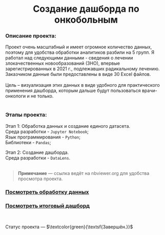 <h1 align="center"> Создание дашборда по онкобольным</h1>

<h3>Описание проекта:</h3> 
Проект очень масштабный и имеет огромное количество данных, поэтому для удобства обработки аналитиков разбили на 5 групп. Я работал над следующими данными - сведения о лечении злокачественных новообразований (ЗНО), впервые зарегистрированных в 2021 г., подлежавших радикальному лечению.<br>
Заказчиком данные были предоставлены в виде 30 Excel файлов. <br><br>
Цель – визуализация этих данных в виде удобного для практического применения дашборда, которым дальше будут пользоваться врачи-онкологи и не только. <br><br>

<h3>Этапы проекта:</h3>

Этап 1: Обработка данных и создание единого датасета.<br>
Среда разработки - `Jupyter Notebook`; <br>
Язык программирования - `Python`; <br>
Библиотеки - `Pandas`; <br>

Этап 2: Создание дашборда.<br>
Среда разработки - `DataLens`. <br>
<br>


> __Примечание__ — ссылка ведёт на nbviewer.org для удобства просмотра проекта.

### [Посмотреть обработку данных]()  <br>
### [Посмотреть итоговый дашборд]()
<br>



Статус проекта — $\textcolor{green}{\textsf{Завершён.}}$ 
